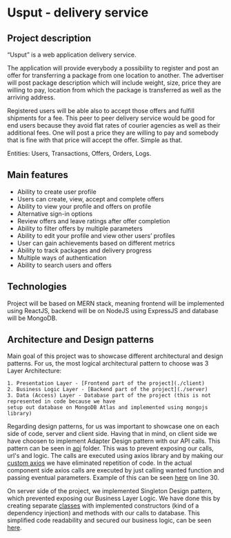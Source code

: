 # Usput - delivery service

## Project description

“Usput” is a web application delivery service.

The application will provide everybody a possibility to register and post an offer for transferring a
package from one location to another. The advertiser will post package description which will include
weight, size, price they are willing to pay, location from which the package is transferred as well as the
arriving address.

Registered users will be able also to accept those offers and fulfill shipments for a fee. This peer to
peer delivery service would be good for end users because they avoid flat rates of courier agencies as
well as their additional fees. One will post a price they are willing to pay and somebody that is fine
with that price will accept the offer. Simple as that.

Entities: Users, Transactions, Offers, Orders, Logs.

## Main features

- Ability to create user profile
- Users can create, view, accept and complete offers
- Ability to view your profile and offers on profile
- Alternative sign-in options
- Review offers and leave ratings after offer completion
- Ability to filter offers by multiple parameters
- Ability to edit your profile and view other users’ profiles
- User can gain achievements based on different metrics
- Ability to track packages and delivery progress
- Multiple ways of authentication
- Ability to search users and offers

## Technologies

Project will be based on MERN stack, meaning frontend will be implemented using ReactJS, backend
will be on NodeJS using ExpressJS and database will be MongoDB.

## Architecture and Design patterns

Main goal of this project was to showcase different architectural and design patterns. For us, the most
logical architectural pattern to choose was 3 Layer Architecture:

    1. Presentation Layer - [Frontend part of the project](./client)
    2. Business Logic Layer - [Backend part of the project](./server)
    3. Data (Access) Layer - Database part of the project (this is not represented in code because we have
    setup out database on MongoDB Atlas and implemented using mongojs library)

Regarding design patterns, for us was important to showcase one on each side of code, server and client side.
Having that in mind, on client side we have choosen to implement Adapter Design pattern with our API calls.
This pattern can be seen in [api](./client/src/api) folder. This was to prevent exposing our calls, url's and
logic. The calls are executed using axios library and by making our [custom axios](./client/src/api/customAxios.js)
we have eliminated repetition of code. In the actual component side axios calls are executed by just calling
wanted function and passing eventual parameters. Example of this can be seen [here](./client/src/pages/Profile/Profile.js)
on line 30.

On server side of the project, we implemented Singleton Design pattern, which prevented exposing our Business
Layer Logic. We have done this by creating separate [classes](./server/stores) with implemented constructors
(kind of a dependency injection) and methods with our calls to database. This simplified code readability and
secured our business logic, can be seen [here](./server/routes/member.js).
